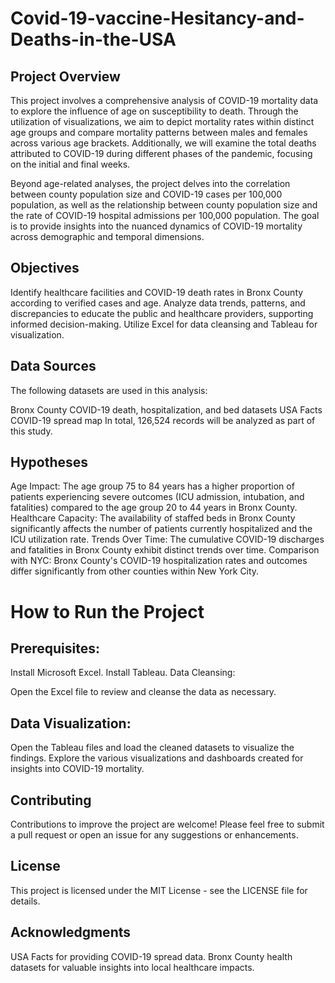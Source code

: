 # Covid-19-vaccine-Hesitancy-and-Deaths-in-the-USA
## Project Overview
This project involves a comprehensive analysis of COVID-19 mortality data to explore the influence of age on susceptibility to death. Through the utilization of visualizations, we aim to depict mortality rates within distinct age groups and compare mortality patterns between males and females across various age brackets. Additionally, we will examine the total deaths attributed to COVID-19 during different phases of the pandemic, focusing on the initial and final weeks.

Beyond age-related analyses, the project delves into the correlation between county population size and COVID-19 cases per 100,000 population, as well as the relationship between county population size and the rate of COVID-19 hospital admissions per 100,000 population. The goal is to provide insights into the nuanced dynamics of COVID-19 mortality across demographic and temporal dimensions.

## Objectives
Identify healthcare facilities and COVID-19 death rates in Bronx County according to verified cases and age.
Analyze data trends, patterns, and discrepancies to educate the public and healthcare providers, supporting informed decision-making.
Utilize Excel for data cleansing and Tableau for visualization.
## Data Sources
The following datasets are used in this analysis:

Bronx County COVID-19 death, hospitalization, and bed datasets
USA Facts COVID-19 spread map
In total, 126,524 records will be analyzed as part of this study.

## Hypotheses
Age Impact: The age group 75 to 84 years has a higher proportion of patients experiencing severe outcomes (ICU admission, intubation, and fatalities) compared to the age group 20 to 44 years in Bronx County.
Healthcare Capacity: The availability of staffed beds in Bronx County significantly affects the number of patients currently hospitalized and the ICU utilization rate.
Trends Over Time: The cumulative COVID-19 discharges and fatalities in Bronx County exhibit distinct trends over time.
Comparison with NYC: Bronx County's COVID-19 hospitalization rates and outcomes differ significantly from other counties within New York City.
# How to Run the Project
## Prerequisites:

Install Microsoft Excel.
Install Tableau.
Data Cleansing:

Open the Excel file to review and cleanse the data as necessary.
## Data Visualization:

Open the Tableau files and load the cleaned datasets to visualize the findings.
Explore the various visualizations and dashboards created for insights into COVID-19 mortality.

## Contributing
Contributions to improve the project are welcome! Please feel free to submit a pull request or open an issue for any suggestions or enhancements.

## License
This project is licensed under the MIT License - see the LICENSE file for details.

## Acknowledgments
USA Facts for providing COVID-19 spread data.
Bronx County health datasets for valuable insights into local healthcare impacts.

